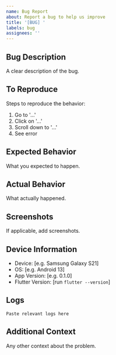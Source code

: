```yaml
---
name: Bug Report
about: Report a bug to help us improve
title: '[BUG] '
labels: bug
assignees: ''
---
```


## Bug Description
A clear description of the bug.

## To Reproduce
Steps to reproduce the behavior:
1. Go to '...'
2. Click on '...'
3. Scroll down to '...'
4. See error

## Expected Behavior
What you expected to happen.

## Actual Behavior
What actually happened.

## Screenshots
If applicable, add screenshots.

## Device Information
- Device: [e.g. Samsung Galaxy S21]
- OS: [e.g. Android 13]
- App Version: [e.g. 0.1.0]
- Flutter Version: [run `flutter --version`]

## Logs
```
Paste relevant logs here
```

## Additional Context
Any other context about the problem.
